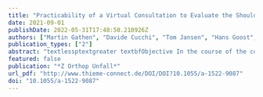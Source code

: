 ```yaml
---
title: "Practicability of a Virtual Consultation to Evaluate the Shoulder Joint"
date: 2021-09-01
publishDate: 2022-05-31T17:48:50.210926Z
authors: ["Martin Gathen", "Davide Cucchi", "Tom Jansen", "Hans Goost", "Frank Alexander Schildberg", "Christof Burger", "Dieter Christian Wirtz", "Koroush Kabir", "Kristian Welle"]
publication_types: ["2"]
abstract: "textlessptextgreater textbfObjective In the course of the corona pandemic, resource conservation and the protection of further infections have made it necessary to break new ground in the organisation of orthopaedic and trauma surgery consultations. One solution is consistent digitisation and the offer of video consultation hours. In this study, non-contact examination of patients with shoulder disorders is described and critically examined.textless/ptextgreater textlessptextgreater textbfMethods Thirty patients who presented with pathologies of the shoulder joint in a university outpatient clinic were subjected to a physical examination in a conventional and contactless manner. The data obtained on mobility, function and provocation test of both examinations were compared to draw conclusions about the virtual feasibility.textless/ptextgreater textlessptextgreater textbfResults 46% of the patients suffered from a traumatic shoulder lesion, and 54% showed degenerative lesions. The assessment of mobility showed a high correlation of 70 – 90% between the two examinations. Common tests to evaluate the supraspinatus, infraspinatus, subscapularis and the long head of the biceps could be adequately performed in a contactless version by more than three quarters of the patients, but with low-to-moderate performance values.textless/ptextgreater textlessptextgreater textbfConclusion Contact-less examination is particularly disadvantageous when evaluating stability criteria. For the medical history and functional test, there were no significant differences between the classic consultation and contactless consultation. Although virtual consultation is a widespread and valuable addition in pandemic times, it cannot replace a safe assessment and indication by personal examination.textless/ptextgreater"
featured: false
publication: "*Z Orthop Unfall*"
url_pdf: "http://www.thieme-connect.de/DOI/DOI?10.1055/a-1522-9087"
doi: "10.1055/a-1522-9087"
---
```



